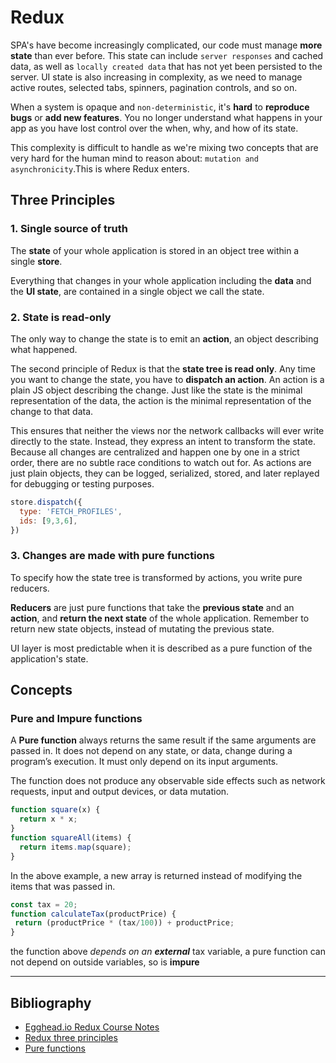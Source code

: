 # Redux
SPA's have become increasingly complicated, our code must manage **more state** than ever before. This state can include `server responses` and cached data, as well as `locally created data` that has not yet been persisted to the server. UI state is also increasing in complexity, as we need to manage active routes, selected tabs, spinners, pagination controls, and so on.

When a system is opaque and `non-deterministic`, it's **hard** to **reproduce bugs** or **add new features**. You no longer understand what happens in your app as you have lost control over the when, why, and how of its state.

This complexity is difficult to handle as we're mixing two concepts that are very hard for the human mind to reason about: `mutation and asynchronicity`.This is where Redux enters.


## Three Principles

### 1. Single source of truth

The **state** of your whole application is stored in an object tree within a single **store**.

Everything that changes in your whole application including the **data** and the **UI state**, are contained in a single object we call the state.

### 2. State is read-only
The only way to change the state is to emit an **action**, an object describing what happened.

The second principle of Redux is that the **state tree is read only**. Any time you want to change the state, you have to **dispatch an action**. An action is a plain JS object describing the change. Just like the state is the minimal representation of the data, the action is the minimal representation of the change to that data.

This ensures that neither the views nor the network callbacks will ever write directly to the state. Instead, they express an intent to transform the state. Because all changes are centralized and happen one by one in a strict order, there are no subtle race conditions to watch out for. As actions are just plain objects, they can be logged, serialized, stored, and later replayed for debugging or testing purposes.

```js
store.dispatch({
  type: 'FETCH_PROFILES',
  ids: [9,3,6],
})
```

### 3. Changes are made with pure functions
To specify how the state tree is transformed by actions, you write pure reducers.

**Reducers** are just pure functions that take the **previous state** and an **action**, and **return the next state** of the whole application. Remember to return new state objects, instead of mutating the previous state.

UI layer is most predictable when it is described as a pure function of the application's state.


## Concepts

### Pure and Impure functions

A **Pure function** always returns the same result if the same arguments are passed in. It does not depend on any state, or data, change during a program’s execution. It must only depend on its input arguments.

The function does not produce any observable side effects such as network requests, input and output devices, or data mutation.

```js
function square(x) {
  return x * x;
}
function squareAll(items) {
  return items.map(square);
}
```
In the above example, a new array is returned instead of modifying the items that was passed in.

```js
const tax = 20;
function calculateTax(productPrice) {
 return (productPrice * (tax/100)) + productPrice;
}
```
 the function above *depends on an **external*** tax variable, a pure function can not depend on outside variables, so is **impure**

____
## Bibliography
+ [Egghead.io Redux Course Notes](https://github.com/eggheadio/egghead.io_redux_course_notes)
+ [Redux three principles](http://redux.js.org/docs/introduction/ThreePrinciples.html)
+ [Pure functions](https://medium.com/@jamesjefferyuk/javascript-what-are-pure-functions-4d4d5392d49c)

